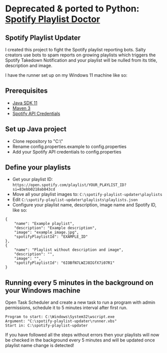 # Deprecated & ported to Python: [Spotify Playlist Doctor](https://github.com/drikkk/Spotify-Playlist-Doctor)



## Spotify Playlist Updater

I created this project to fight the Spotify playlist reporting bots.
Salty creators use bots to spam reports on growing playlists which triggers the Spotify Takedown Notification and your
playlist will be nulled from its title, description and image.

I have the runner set up on my Windows 11 machine like so:

## Prerequisites

- [Java SDK 11](https://www.oracle.com/java/technologies/javase/jdk11-archive-downloads.html)
- [Maven 3](https://maven.apache.org/download.cgi)
- [Spotify API Credentials](https://developer.spotify.com/documentation/web-api/tutorials/client-credentials-flow)

## Set up Java project

- Clone repository to "C:\\"
- Rename config.properties.example to config.properties
- Add your Spotify API credentials to config.properties

## Define your playlists

- Get your playlist ID: ```https://open.spotify.com/playlist/YOUR_PLAYLIST_ID?si=83ebb0218ab843cd```
- Move all your playlist images to: ```C:\spotify-playlist-updater\playlists```
- Edit ```C:\spotify-playlist-updater\playlists\playlists.json```
- Configure your playlist name, description, image name and Spotify ID, like so:

```
{
    "name": "Example playlist",
    "description": "Example description",
    "image": "example_image.jpg",
    "spotifyPlaylistId": "EXAMPLE_ID"
},
{
    "name": "Playlist without description and image",
    "description": "",
    "image": "",
    "spotifyPlaylistId": "6IOBfN7LWZJ8IGfX7i07R1"
}
```

## Running every 5 minutes in the background on your Windows machine

Open Task Scheduler and create a new task to run a program with admin permissions, schedule it to 5 minutes interval
after first run.

```
Program to start: C:\Windows\System32\wscript.exe
Argument: "C:\spotify-playlist-updater\runner.vbs"
Start in: C:\spotify-playlist-updater
```

If you have followed all the steps without errors then your playlists will now be checked in the background every 5
minutes and will be updated once playlist name change is detected!
